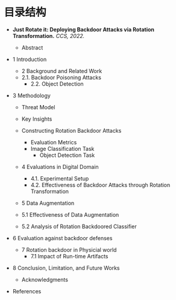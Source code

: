 # 目录结构

- **Just Rotate it: Deploying Backdoor Attacks via Rotation Transformation.** *CCS, 2022.*

  - Abstract
- 1 Introduction
  - 2 Background and Related Work
  - 2.1. Backdoor Poisoning Attacks
    - 2.2. Object Detection
- 3 Methodology
    - Threat Model
    - Key Insights
  - Constructing Rotation Backdoor Attacks
    - Evaluation Metrics
    - Image Classification Task
      - Object Detection Task
  - 4 Evaluations in Digital Domain
    - 4.1. Experimental Setup
    - 4.2. Effectiveness of Backdoor Attacks through Rotation Transformation
  - 5 Data Augmentation
  - 5.1 Effectiveness of Data Augmentation
  
  - 5.2 Analysis of Rotation Backdoored Classifier
- 6 Evaluation against backdoor defenses
  - 7 Rotation backdoor in Physicial world
    - 7.1 Impact of Run-time Artifacts
- 8 Conclusion, Limitation, and Future Works
  - Acknowledgments
- References
